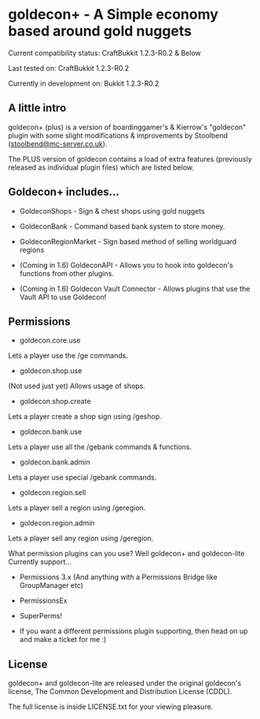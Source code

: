 # goldecon+ - A Simple economy based around gold nuggets

Current compatibility status: CraftBukkit 1.2.3-R0.2 & Below

Last tested on: CraftBukkit 1.2.3-R0.2

Currently in development on: Bukkit 1.2.3-R0.2

## A little intro
goldecon+ (plus) is a version of boardinggamer's & Kierrow's "goldecon" plugin with
some slight modifications & improvements by Stoolbend (<stoolbend@mc-server.co.uk>).

The PLUS version of goldecon contains a load of extra features (previously released
as individual plugin files) which are listed below.

## Goldecon+ includes...

* GoldeconShops - Sign & chest shops using gold nuggets

* GoldeconBank - Command based bank system to store money.

* GoldeconRegionMarket - Sign based method of selling worldguard regions

* (Coming in 1.6) GoldeconAPI - Allows you to hook into goldecon's functions from other plugins.

* (Coming in 1.6) Goldecon Vault Connector - Allows plugins that use the Vault API to use Goldecon!

## Permissions
 * goldecon.core.use

Lets a player use the /ge commands.

 * goldecon.shop.use

(Not used just yet) Allows usage of shops.

 * goldecon.shop.create

Lets a player create a shop sign using /geshop.

 * goldecon.bank.use

Lets a player use all the /gebank commands & functions.

 * goldecon.bank.admin

Lets a player use special /gebank commands.

 * goldecon.region.sell

Lets a player sell a region using /geregion.

 * goldecon.region.admin

Lets a player sell any region using /geregion.

What permission plugins can you use? Well goldecon+ and goldecon-lite Currently support...

 - Permissions 3.x (And anything with a Permissions Bridge like GroupManager etc)
 
 - PermissionsEx 

- SuperPerms!
 
 - If you want a different permissions plugin supporting, then head on up and make a ticket for me :)

 
## License
goldecon+ and goldecon-lite are released under the original goldecon's license,
The Common Development and Distribution License (CDDL).

The full license is inside LICENSE.txt for your viewing pleasure.